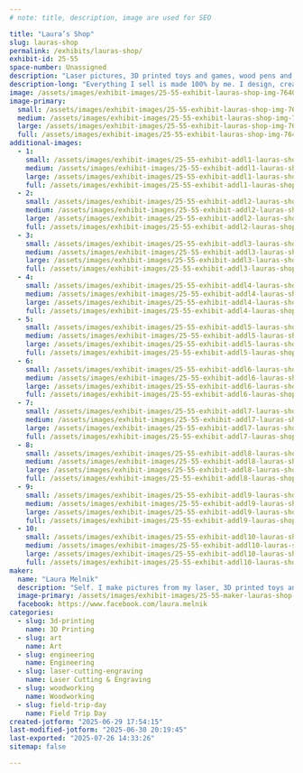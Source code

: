 ```yaml
---
# note: title, description, image are used for SEO

title: "Laura’s Shop"
slug: lauras-shop
permalink: /exhibits/lauras-shop/
exhibit-id: 25-55
space-number: Unassigned
description: "Laser pictures, 3D printed toys and games, wood pens and pencils, had draws art, and stuffed animals"
description-long: "Everything I sell is made 100% by me. I design, create and make toys, 3D layered pictures, drawings, dragon tiles, books and crocheted animals and toys."
image: /assets/images/exhibit-images/25-55-exhibit-lauras-shop-img-7640-7996-large.jpeg
image-primary: 
  small: /assets/images/exhibit-images/25-55-exhibit-lauras-shop-img-7640-7996-small.jpeg
  medium: /assets/images/exhibit-images/25-55-exhibit-lauras-shop-img-7640-7996-medium.jpeg
  large: /assets/images/exhibit-images/25-55-exhibit-lauras-shop-img-7640-7996-large.jpeg
  full: /assets/images/exhibit-images/25-55-exhibit-lauras-shop-img-7640-7996-full.jpeg
additional-images: 
  - 1:
    small: /assets/images/exhibit-images/25-55-exhibit-addl1-lauras-shop-img-8068-small.jpeg
    medium: /assets/images/exhibit-images/25-55-exhibit-addl1-lauras-shop-img-8068-medium.jpeg
    large: /assets/images/exhibit-images/25-55-exhibit-addl1-lauras-shop-img-8068-large.jpeg
    full: /assets/images/exhibit-images/25-55-exhibit-addl1-lauras-shop-img-8068-full.jpeg
  - 2:
    small: /assets/images/exhibit-images/25-55-exhibit-addl2-lauras-shop-img-8107-small.jpeg
    medium: /assets/images/exhibit-images/25-55-exhibit-addl2-lauras-shop-img-8107-medium.jpeg
    large: /assets/images/exhibit-images/25-55-exhibit-addl2-lauras-shop-img-8107-large.jpeg
    full: /assets/images/exhibit-images/25-55-exhibit-addl2-lauras-shop-img-8107-full.jpeg
  - 3:
    small: /assets/images/exhibit-images/25-55-exhibit-addl3-lauras-shop-img-7886-small.jpeg
    medium: /assets/images/exhibit-images/25-55-exhibit-addl3-lauras-shop-img-7886-medium.jpeg
    large: /assets/images/exhibit-images/25-55-exhibit-addl3-lauras-shop-img-7886-large.jpeg
    full: /assets/images/exhibit-images/25-55-exhibit-addl3-lauras-shop-img-7886-full.jpeg
  - 4:
    small: /assets/images/exhibit-images/25-55-exhibit-addl4-lauras-shop-img-7452-small.jpeg
    medium: /assets/images/exhibit-images/25-55-exhibit-addl4-lauras-shop-img-7452-medium.jpeg
    large: /assets/images/exhibit-images/25-55-exhibit-addl4-lauras-shop-img-7452-large.jpeg
    full: /assets/images/exhibit-images/25-55-exhibit-addl4-lauras-shop-img-7452-full.jpeg
  - 5:
    small: /assets/images/exhibit-images/25-55-exhibit-addl5-lauras-shop-img-7394-small.jpeg
    medium: /assets/images/exhibit-images/25-55-exhibit-addl5-lauras-shop-img-7394-medium.jpeg
    large: /assets/images/exhibit-images/25-55-exhibit-addl5-lauras-shop-img-7394-large.jpeg
    full: /assets/images/exhibit-images/25-55-exhibit-addl5-lauras-shop-img-7394-full.jpeg
  - 6:
    small: /assets/images/exhibit-images/25-55-exhibit-addl6-lauras-shop-img-7397-small.jpeg
    medium: /assets/images/exhibit-images/25-55-exhibit-addl6-lauras-shop-img-7397-medium.jpeg
    large: /assets/images/exhibit-images/25-55-exhibit-addl6-lauras-shop-img-7397-large.jpeg
    full: /assets/images/exhibit-images/25-55-exhibit-addl6-lauras-shop-img-7397-full.jpeg
  - 7:
    small: /assets/images/exhibit-images/25-55-exhibit-addl7-lauras-shop-img-7883-small.jpeg
    medium: /assets/images/exhibit-images/25-55-exhibit-addl7-lauras-shop-img-7883-medium.jpeg
    large: /assets/images/exhibit-images/25-55-exhibit-addl7-lauras-shop-img-7883-large.jpeg
    full: /assets/images/exhibit-images/25-55-exhibit-addl7-lauras-shop-img-7883-full.jpeg
  - 8:
    small: /assets/images/exhibit-images/25-55-exhibit-addl8-lauras-shop-img-8177-small.jpeg
    medium: /assets/images/exhibit-images/25-55-exhibit-addl8-lauras-shop-img-8177-medium.jpeg
    large: /assets/images/exhibit-images/25-55-exhibit-addl8-lauras-shop-img-8177-large.jpeg
    full: /assets/images/exhibit-images/25-55-exhibit-addl8-lauras-shop-img-8177-full.jpeg
  - 9:
    small: /assets/images/exhibit-images/25-55-exhibit-addl9-lauras-shop-img-7377-small.jpeg
    medium: /assets/images/exhibit-images/25-55-exhibit-addl9-lauras-shop-img-7377-medium.jpeg
    large: /assets/images/exhibit-images/25-55-exhibit-addl9-lauras-shop-img-7377-large.jpeg
    full: /assets/images/exhibit-images/25-55-exhibit-addl9-lauras-shop-img-7377-full.jpeg
  - 10:
    small: /assets/images/exhibit-images/25-55-exhibit-addl10-lauras-shop-img-7228-small.jpeg
    medium: /assets/images/exhibit-images/25-55-exhibit-addl10-lauras-shop-img-7228-medium.jpeg
    large: /assets/images/exhibit-images/25-55-exhibit-addl10-lauras-shop-img-7228-large.jpeg
    full: /assets/images/exhibit-images/25-55-exhibit-addl10-lauras-shop-img-7228-full.jpeg
maker: 
  name: "Laura Melnik"
  description: "Self. I make pictures from my laser, 3D printed toys and games, wood pens and pencils, had draws art, and stuffed animals. Everything I sell I make."
  image-primary: /assets/images/exhibit-images/25-55-maker-lauras-shop-img-8243-medium.jpeg
  facebook: https://www.facebook.com/laura.melnik
categories: 
  - slug: 3d-printing
    name: 3D Printing
  - slug: art
    name: Art
  - slug: engineering
    name: Engineering
  - slug: laser-cutting-engraving
    name: Laser Cutting & Engraving
  - slug: woodworking
    name: Woodworking
  - slug: field-trip-day
    name: Field Trip Day
created-jotform: "2025-06-29 17:54:15"
last-modified-jotform: "2025-06-30 20:19:45"
last-exported: "2025-07-26 14:33:26"
sitemap: false

---
```

